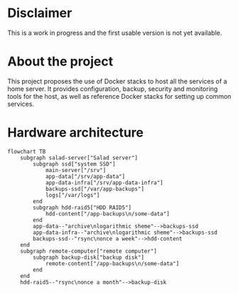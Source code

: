 # Disclaimer

This is a work in progress and the first usable version is not yet available.

# About the project

This project proposes the use of Docker stacks to host all the services of a home server. It provides configuration, backup, security and monitoring tools for the host, as well as reference Docker stacks for setting up common services.

# Hardware architecture
```mermaid
flowchart TB
    subgraph salad-server["Salad server"]
        subgraph ssd["system SSD"]
            main-server["/srv"]
            app-data["/srv/app-data"]
            app-data-infra["/srv/app-data-infra"]
            backups-ssd["/var/app-backups"]
            logs["/var/logs"]
        end
        subgraph hdd-raid5["HDD RAID5"]
            hdd-content["/app-backups\n/some-data"]
        end
        app-data--"archive\nlogarithmic sheme"-->backups-ssd
        app-data-infra--"archive\nlogarithmic sheme"-->backups-ssd
        backups-ssd--"rsync\nonce a week"-->hdd-content
    end
    subgraph remote-computer["remote computer"]
        subgraph backup-disk["backup disk"]
            remote-content["/app-backups\n/some-data"]
        end
    end
    hdd-raid5--"rsync\nonce a month"-->backup-disk
```
